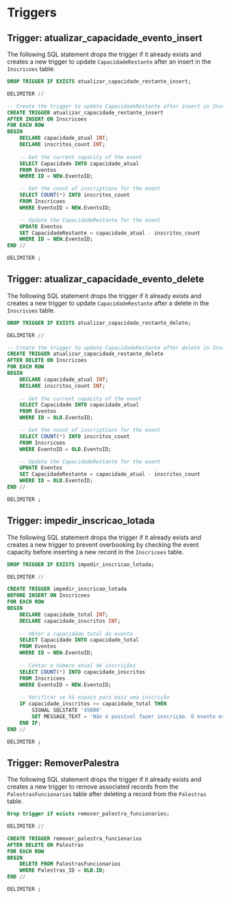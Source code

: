 # Triggers

## Trigger: atualizar_capacidade_evento_insert

The following SQL statement drops the trigger if it already exists and creates a new trigger to update `CapacidadeRestante` after an insert in the `Inscricoes` table.

```sql
DROP TRIGGER IF EXISTS atualizar_capacidade_restante_insert;

DELIMITER //

-- Create the trigger to update CapacidadeRestante after insert in Inscricoes table
CREATE TRIGGER atualizar_capacidade_restante_insert
AFTER INSERT ON Inscricoes
FOR EACH ROW
BEGIN
    DECLARE capacidade_atual INT;
    DECLARE inscritos_count INT;
    
    -- Get the current capacity of the event
    SELECT Capacidade INTO capacidade_atual
    FROM Eventos
    WHERE ID = NEW.EventoID;

    -- Get the count of inscriptions for the event
    SELECT COUNT(*) INTO inscritos_count
    FROM Inscricoes
    WHERE EventoID = NEW.EventoID;

    -- Update the CapacidadeRestante for the event
    UPDATE Eventos
    SET CapacidadeRestante = capacidade_atual - inscritos_count
    WHERE ID = NEW.EventoID;
END //

DELIMITER ;
```

## Trigger: atualizar_capacidade_evento_delete

The following SQL statement drops the trigger if it already exists and creates a new trigger to update `CapacidadeRestante` after a delete in the `Inscricoes` table.

```sql
DROP TRIGGER IF EXISTS atualizar_capacidade_restante_delete;

DELIMITER //

-- Create the trigger to update CapacidadeRestante after delete in Inscricoes table
CREATE TRIGGER atualizar_capacidade_restante_delete
AFTER DELETE ON Inscricoes
FOR EACH ROW
BEGIN
    DECLARE capacidade_atual INT;
    DECLARE inscritos_count INT;
    
    -- Get the current capacity of the event
    SELECT Capacidade INTO capacidade_atual
    FROM Eventos
    WHERE ID = OLD.EventoID;

    -- Get the count of inscriptions for the event
    SELECT COUNT(*) INTO inscritos_count
    FROM Inscricoes
    WHERE EventoID = OLD.EventoID;

    -- Update the CapacidadeRestante for the event
    UPDATE Eventos
    SET CapacidadeRestante = capacidade_atual - inscritos_count
    WHERE ID = OLD.EventoID;
END //

DELIMITER ;

```

## Trigger: impedir_inscricao_lotada

The following SQL statement drops the trigger if it already exists and creates a new trigger to prevent overbooking by checking the event capacity before inserting a new record in the `Inscricoes` table.

```sql
DROP TRIGGER IF EXISTS impedir_inscricao_lotada;

DELIMITER //

CREATE TRIGGER impedir_inscricao_lotada
BEFORE INSERT ON Inscricoes
FOR EACH ROW
BEGIN
    DECLARE capacidade_total INT;
    DECLARE capacidade_inscritos INT;
    
    -- Obter a capacidade total do evento
    SELECT Capacidade INTO capacidade_total
    FROM Eventos
    WHERE ID = NEW.EventoID;
    
    -- Contar o número atual de inscrições
    SELECT COUNT(*) INTO capacidade_inscritos
    FROM Inscricoes
    WHERE EventoID = NEW.EventoID;
    
    -- Verificar se há espaço para mais uma inscrição
    IF capacidade_inscritos >= capacidade_total THEN
        SIGNAL SQLSTATE '45000' 
        SET MESSAGE_TEXT = 'Não é possível fazer inscrição. O evento está lotado.';
    END IF;
END //

DELIMITER ;
```

## Trigger: RemoverPalestra

The following SQL statement drops the trigger if it already exists and creates a new trigger to remove associated records from the `PalestrasFuncionarios` table after deleting a record from the `Palestras` table.

```sql
Drop trigger if exists remover_palestra_funcionarios;

DELIMITER //

CREATE TRIGGER remover_palestra_funcionarios
AFTER DELETE ON Palestras
FOR EACH ROW
BEGIN
    DELETE FROM PalestrasFuncionarios
    WHERE Palestras_ID = OLD.ID;
END //

DELIMITER ;
```
